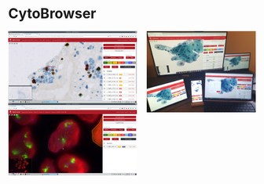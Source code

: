 # CytoBrowser
<img alt="Screenshot of CytoBrowser usage" title="Example view of CytoBrowser usage" align="left" width="52%" src="media/CytoBrowser_example_view.jpg">

<img alt="Photo of CytoBrowser multiuser and multidevice usage" title="Example view of multiuser and multidevice usage" align="right" width="44%" src="media/CytoBrowser_example_multiuser_multidevice.jpg">

  

<img alt="Screenshot of CytoBrowser region marking" title="Marking a region in CytoBrowser" align="left" width="52%" src="media/CytoBrowser_example_region.jpg">


